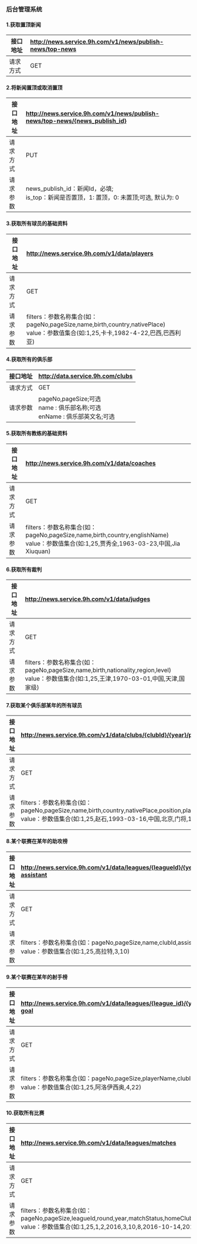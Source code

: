### 后台管理系统


#### 1.获取置顶新闻 
|接口地址|http://news.service.9h.com/v1/news/publish-news/top-news  |
|--| :--|
|请求方式| GET|

#### 2.将新闻置顶或取消置顶
|接口地址|http://news.service.9h.com/v1/news/publish-news/top-news/{news_publish_id}  |
|--| :--|
|请求方式| PUT|
|请求参数|news_publish_id：新闻Id，必填;<br /> is_top：新闻是否置顶，1: 置顶，0: 未置顶;可选, 默认为: 0 |

#### 3.获取所有球员的基础资料
|接口地址|http://news.service.9h.com/v1/data/players|
|--| :--|
|请求方式| GET|
|请求参数|filters：参数名称集合(如：pageNo,pageSize,name,birth,country,nativePlace)<br />value：参数值集合(如:1,25,卡卡,1982-4-22,巴西,巴西利亚) |

#### 4.获取所有的俱乐部
| 接口地址 |http://data.service.9h.com/clubs  |
| --  | :-- |
| 请求方式 | GET|
|请求参数|pageNo,pageSize;可选<br />name : 俱乐部名称;可选<br /> enName : 俱乐部英文名;可选|

#### 5.获取所有教练的基础资料
|接口地址|http://news.service.9h.com/v1/data/coaches|
|--| :--|
|请求方式| GET|
|请求参数|filters：参数名称集合(如：pageNo,pageSize,name,birth,country,englishName)<br />value：参数值集合(如:1,25,贾秀全,1963-03-23,中国,Jia Xiuquan) |

#### 6.获取所有裁判
|接口地址|http://news.service.9h.com/v1/data/judges|
|--| :--|
|请求方式| GET|
|请求参数|filters：参数名称集合(如：pageNo,pageSize,name,birth,nationality,region,level)<br />value：参数值集合(如:1,25,王津,1970-03-01,中国,天津,国家级) |

#### 7.获取某个俱乐部某年的所有球员
|接口地址|http://news.service.9h.com/v1/data/clubs/{clubId}/{year}/players|
|--| :--|
|请求方式| GET|
|请求参数|filters：参数名称集合(如：pageNo,pageSize,name,birth,country,nativePlace,position,playerNumber,leagueType)<br />value：参数值集合(如:1,25,赵石,1993-03-16,中国,北京,门将,1,1) |

#### 8.某个联赛在某年的助攻榜
|接口地址|http://news.service.9h.com/v1/data/leagues/{leagueId}/{year}/rank-assistant|
|--| :--|
|请求方式| GET|
|请求参数|filters：参数名称集合(如：pageNo,pageSize,name,clubId,assistants)<br />value：参数值集合(如:1,25,高拉特,3,10) |

#### 9.某个联赛在某年的射手榜
|接口地址|http://news.service.9h.com/v1/data/leagues/{league_id}/{year}/rank-goal |
|--| :--|
|请求方式| GET|
|请求参数|filters：参数名称集合(如：pageNo,pageSize,playerName,clubId,goals)<br />value：参数值集合(如:1,25,阿洛伊西奥,4,22) |

#### 10.获取所有比赛
|接口地址|http://news.service.9h.com/v1/data/leagues/matches |
|--| :--|
|请求方式| GET|
|请求参数|filters：参数名称集合(如：pageNo,pageSize,leagueId,round,year,matchStatus,homeClubId,guestClubId,startAt,endAt,stadium)<br />value：参数值集合(如:1,25,1,2,2016,3,10,8,2016-10-14,2016-10-15,经开) |
